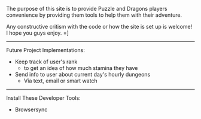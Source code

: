 The purpose of this site is to provide Puzzle and Dragons players convenience by providing them tools to help them with their adventure. 

Any constructive critism with the code or how the site is set up is welcome! I hope you guys enjoy. =]

--------------------------------

Future Project Implementations:
- Keep track of user's rank
	- to get an idea of how much stamina they have
- Send info to user about current day's hourly dungeons
	- Via text, email or smart watch

--------------------------------

Install These Developer Tools:
- Browsersync